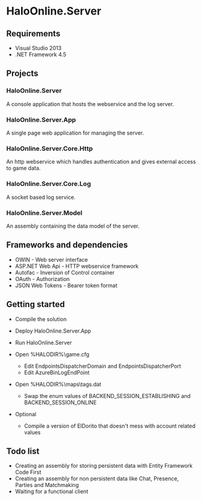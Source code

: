 # HaloOnline.Server

## Requirements
* Visual Studio 2013
* .NET Framework 4.5

## Projects

### HaloOnline.Server
A console application that hosts the webservice and the log server.

### HaloOnline.Server.App
A single page web application for managing the server.

### HaloOnline.Server.Core.Http
An http webservice which handles authentication and gives external access to game data.

### HaloOnline.Server.Core.Log
A socket based log service.

### HaloOnline.Server.Model
An assembly containing the data model of the server.

## Frameworks and dependencies
* OWIN - Web server interface
* ASP.NET Web Api - HTTP webservice framework
* Autofac - Inversion of Control container
* OAuth - Authorization
* JSON Web Tokens - Bearer token format

## Getting started

* Compile the solution
* Deploy HaloOnline.Server.App
* Run HaloOnline.Server
* Open %HALODIR%\game.cfg
  * Edit EndpointsDispatcherDomain and EndpointsDispatcherPort
  * Edit AzureBinLogEndPoint
* Open %HALODIR%\maps\tags.dat
  * Swap the enum values of BACKEND_SESSION_ESTABLISHING and BACKEND_SESSION_ONLINE
  
* Optional
  * Compile a version of ElDorito that doesn't mess with account related values

## Todo list

* Creating an assembly for storing persistent data with Entity Framework Code First
* Creating an assembly for non persistent data like Chat, Presence, Parties and Matchmaking
* Waiting for a functional client
